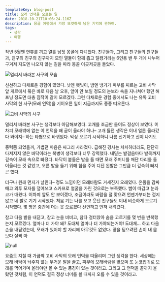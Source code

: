 ```yaml
---
templateKey: blog-post
title: 모래 언덕을 오르는 일
date: 2018-10-21T10:06:24.116Z
description: 몽골 여행에서 가장 또렷하게 남은 기억에 관하여.
tags:
  - 생각
  - 여행
---
```

작년 5월엔 연휴를 끼고 열흘 남짓 몽골에 다녀왔다. 친구들과, 그리고 친구들의 친구들과, 친구의 친구의 친구까지 모인 열둘이 함께 좁고 덜컹거리는 6인용 밴 두 개에 나누어 구겨져 지도엔 나오지 않는 길을 따라 몽골 이곳저곳을 돌았다.

![멀리서 바라본 사구의 모습](/assets/sandhill-remote.jpg)

신선하고 다채로운 경험이 많았다. 낮엔 햇빛이, 밤엔 냉기가 피부를 찌르는 고비 사막 앞 게르에서 묶은 바로 다음 날 오후, 앞이 안 보일 정도의 눈보라 속을 지나쳐야 했던 해프닝 정도면 대충 짐작이 갈지 모르겠다. 그런 다채로운 경험 중에서도 나는 유독 고비 사막의 한 사구(모래 언덕)을 기어오른 일이 지금까지도 종종 떠오른다.

![고비 사막의 사구](/assets/sandhill2.jpg)

멀리서 바라본 사구는 생각보다 아담해보였다. 고개를 조금만 들어도 정상이 보였다. 어차피 모래밖에 없는 이 언덕을 왜 굳이 올라야 하나– 고개 들던 생각은 이내 얼른 올라갔다 와야지– 하는 타협으로 바뀌었다. 막상 오르기 시작하니 나름 신기하고 신이 나기도 

중턱쯤 되었을까, 가볍던 마음은 싸그리 사라졌다. 급해진 경사는 차치하더라도, 단단히 다져지지 않은 바닥이라는 복병이 생각보다 너무 강력했다. 내딛는 발걸음마다 발목까지 깊숙이 모래 속으로 빠졌다. 바닥이 붙들은 발을 들 때면 모래 주머니를 매단 다리를 들어올리는 것 같았고, 오른 발을 들기 위해 힘을 주어 디딘 왼발은 그만큼 더 깊숙히 빠지곤 했다.

더구나 원래 먼지가 날린다– 정도 느낌이던 모래바람도 거세진지 오래였다. 온몸을 감싸매고 외투 모자를 덮어쓰고 스카프로 얼굴을 가린 것으로는 부족했다. 뺨이 따갑고 눈과 코가 매웠다. 어차피 앞도 안 보이겠다, 조금이라도 바람을 덜 맞으려 언젠가부터는 걷지 않고 네 발로 기기 시작했다. 처음 기는 나를 보고 웃던 친구들도 이내 비슷하게 오르기 시작했다. 몇 명은 중간에 더는 못 오르겠다 선언하고 먼저 내려갔다.

참고 다음 발을 내딛고, 참고 눈을 비비고, 참다 걸터앉아 숨을 고르기를 몇 번을 반복했는지 모르겠다. 얼마나 더 가야 돼? 도대체 얼마나 더 가야되는거야! 도대체... 하고 다음 손을 내딛었는데, 모래가 있어야 할 자리에 아무것도 없었다. 땅을 딛으려던 손이 내 몸보다 살짝 아

![null](/assets/sandhill-film.jpg)

요즘도 지칠 때 가끔씩 고비 사막의 모래 언덕을 떠올리며 그런 생각을 한다. 세상에는 모래 바닥이 놔주지 않는 무거운 발을 끌고, 피부에 모래바람을 맞으며 또 눈코입귀로 모래를 먹어가며 올라야만 볼 수 있는 풍경이 있는 것이라고. 그리고 그 언덕을 끝까지 올랐던 것처럼, 이 언덕도 결국 정상 너머를 볼 때까지 오를 수 있을 것이라고.
